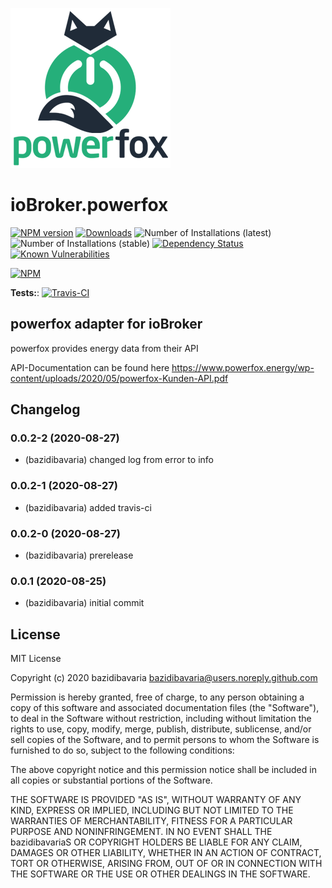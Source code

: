 ![Logo](admin/powerfox.png)
# ioBroker.powerfox

[![NPM version](http://img.shields.io/npm/v/iobroker.powerfox.svg)](https://www.npmjs.com/package/iobroker.powerfox)
[![Downloads](https://img.shields.io/npm/dm/iobroker.powerfox.svg)](https://www.npmjs.com/package/iobroker.powerfox)
![Number of Installations (latest)](http://iobroker.live/badges/powerfox-installed.svg)
![Number of Installations (stable)](http://iobroker.live/badges/powerfox-stable.svg)
[![Dependency Status](https://img.shields.io/david/bazidibavaria/iobroker.powerfox.svg)](https://david-dm.org/bazidibavaria/iobroker.powerfox)
[![Known Vulnerabilities](https://snyk.io/test/github/bazidibavaria/ioBroker.powerfox/badge.svg)](https://snyk.io/test/github/bazidibavaria/ioBroker.powerfox)

[![NPM](https://nodei.co/npm/iobroker.powerfox.png?downloads=true)](https://nodei.co/npm/iobroker.powerfox/)

**Tests:**: [![Travis-CI](http://img.shields.io/travis/bazidibavaria/ioBroker.powerfox/master.svg)](https://travis-ci.org/bazidibavaria/ioBroker.powerfox)

## powerfox adapter for ioBroker

powerfox provides energy data from their API

API-Documentation can be found here
https://www.powerfox.energy/wp-content/uploads/2020/05/powerfox-Kunden-API.pdf

## Changelog
<!--
    Placeholder for the next version (at the beginning of the line):
    ### __WORK IN PROGRESS__
-->
### 0.0.2-2 (2020-08-27)
* (bazidibavaria) changed log from error to info

### 0.0.2-1 (2020-08-27)
* (bazidibavaria) added travis-ci

### 0.0.2-0 (2020-08-27)
* (bazidibavaria) prerelease

### 0.0.1 (2020-08-25)
* (bazidibavaria) initial commit

## License
MIT License

Copyright (c) 2020 bazidibavaria <bazidibavaria@users.noreply.github.com>

Permission is hereby granted, free of charge, to any person obtaining a copy
of this software and associated documentation files (the "Software"), to deal
in the Software without restriction, including without limitation the rights
to use, copy, modify, merge, publish, distribute, sublicense, and/or sell
copies of the Software, and to permit persons to whom the Software is
furnished to do so, subject to the following conditions:

The above copyright notice and this permission notice shall be included in all
copies or substantial portions of the Software.

THE SOFTWARE IS PROVIDED "AS IS", WITHOUT WARRANTY OF ANY KIND, EXPRESS OR
IMPLIED, INCLUDING BUT NOT LIMITED TO THE WARRANTIES OF MERCHANTABILITY,
FITNESS FOR A PARTICULAR PURPOSE AND NONINFRINGEMENT. IN NO EVENT SHALL THE
bazidibavariaS OR COPYRIGHT HOLDERS BE LIABLE FOR ANY CLAIM, DAMAGES OR OTHER
LIABILITY, WHETHER IN AN ACTION OF CONTRACT, TORT OR OTHERWISE, ARISING FROM,
OUT OF OR IN CONNECTION WITH THE SOFTWARE OR THE USE OR OTHER DEALINGS IN THE
SOFTWARE.
